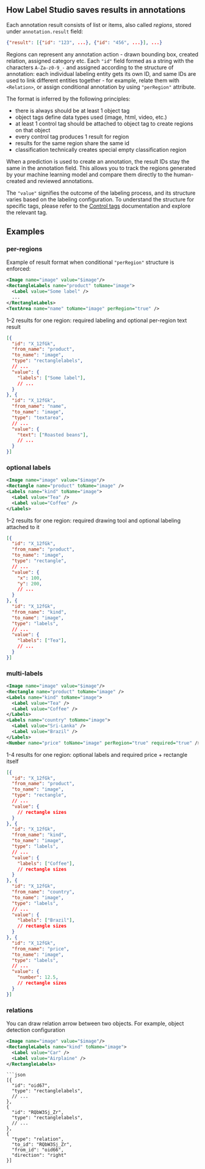 ## How Label Studio saves results in annotations

Each annotation result consists of list or items, also called _regions_, stored under `annotation.result` field:
```json
{"result": [{"id": "123", ...}, {"id": "456", ...}], ...}
```
Regions can represent any annotation action - drawn bounding box, created relation, assigned category etc. Each `"id"` field formed as a string with the characters `A-Za-z0-9_-` and assigned according to the structure of annotation: each individual labeling entity gets its own ID, and same IDs are used to link different entities together - for example, relate them with `<Relation>`, or assign conditional annotation by using `"perRegion"` attribute.

The format is inferred by the following principles:
- there is always should be at least 1 object tag
- object tags define data types used (image, html, video, etc.)
- at least 1 control tag should be attached to object tag to create regions on that object
- every control tag produces 1 result for region
- results for the same region share the same id
- classification technically creates special empty classification region

When a prediction is used to create an annotation, the result IDs stay the same in the annotation field. This allows you to track the regions generated by your machine learning model and compare them directly to the human-created and reviewed annotations.

The `"value"` signifies the outcome of the labeling process, and its structure varies based on the labeling configuration. To understand the structure for specific tags, please refer to the [Control tags](/tags) documentation and explore the relevant tag.

## Examples


### per-regions
Example of result format when conditional `"perRegion"` structure is enforced:

```xml
<Image name="image" value="$image"/>
<RectangleLabels name="product" toName="image">
  <Label value="Some label" />
  ...
</RectangleLabels>
<TextArea name="name" toName="image" perRegion="true" />
```

1–2 results for one region: required labeling and optional per-region text result

```json
[{
  "id": "X_12fGk",
  "from_name": "product",
  "to_name": "image",
  "type": "rectanglelabels",
  // ...
  "value": {
    "labels": ["Some label"],
    // ...
  }
}, {
  "id": "X_12fGk",
  "from_name": "name",
  "to_name": "image",
  "type": "textarea",
  // ...
  "value": {
    "text": ["Roasted beans"],
    // ...
  }
}]
```

### optional labels

```xml
<Image name="image" value="$image"/>
<Rectangle name="product" toName="image" />
<Labels name="kind" toName="image">
  <Label value="Tea" />
  <Label value="Coffee" />
</Labels>
```

1–2 results for one region: required drawing tool and optional labeling attached to it

```json
[{
  "id": "X_12fGk",
  "from_name": "product",
  "to_name": "image",
  "type": "rectangle",
  // ...
  "value": {
    "x": 100,
    "y": 200,
    // ...
  }
}, {
  "id": "X_12fGk",
  "from_name": "kind",
  "to_name": "image",
  "type": "labels",
  // ...
  "value": {
    "labels": ["Tea"],
    // ...
  }
}]
```

### multi-labels

```xml
<Image name="image" value="$image"/>
<Rectangle name="product" toName="image" />
<Labels name="kind" toName="image">
  <Label value="Tea" />
  <Label value="Coffee" />
</Labels>
<Labels name="country" toName="image">
  <Label value="Sri-Lanka" />
  <Label value="Brazil" />
</Labels>
<Number name="price" toName="image" perRegion="true" required="true" />
```

1-4 results for one region: optional labels and required price + rectangle itself

```json
[{
  "id": "X_12fGk",
  "from_name": "product",
  "to_name": "image",
  "type": "rectangle",
  // ...
  "value": {
    // rectangle sizes
  }
}, {
  "id": "X_12fGk",
  "from_name": "kind",
  "to_name": "image",
  "type": "labels",
  // ...
  "value": {
    "labels": ["Coffee"],
    // rectangle sizes
  }
}, {
  "id": "X_12fGk",
  "from_name": "country",
  "to_name": "image",
  "type": "labels",
  // ...
  "value": {
    "labels": ["Brazil"],
    // rectangle sizes
  }
}, {
  "id": "X_12fGk",
  "from_name": "price",
  "to_name": "image",
  "type": "labels",
  // ...
  "value": {
    "number": 12.5,
    // rectangle sizes
  }
}]
```
### relations
You can draw relation arrow between two objects. For example, object detection configuration
```xml
<Image name="image" value="$image"/>
<RectangleLabels name="kind" toName="image">
  <Label value="Car" />
  <Label value="Airplaine" />
</RectangleLabels>
```
```
```json
[{
  "id": "oid67",
  "type": "rectanglelabels",
  // ...
},
{
  "id": "RQbW3Sj_Zr",
  "type": "rectanglelabels",
  // ...
},
{
  "type": "relation",
  "to_id": "RQbW3Sj_Zr",
  "from_id": "oid66",
  "direction": "right"
}]
```
